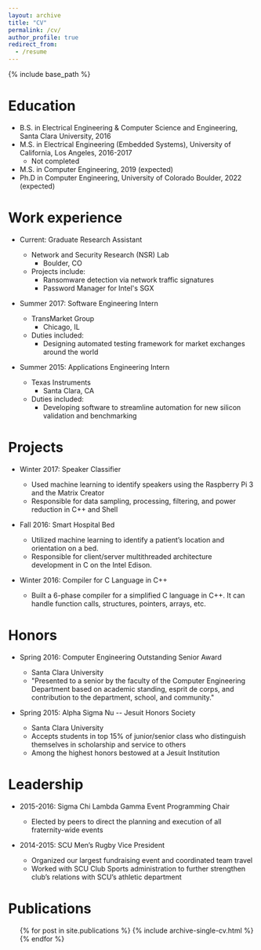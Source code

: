 ```yaml
---
layout: archive
title: "CV"
permalink: /cv/
author_profile: true
redirect_from:
  - /resume
---
```


{% include base_path %}

Education
======
* B.S. in Electrical Engineering & Computer Science and Engineering, Santa Clara University, 2016
* M.S. in Electrical Engineering (Embedded Systems), University of California, Los Angeles, 2016-2017
  * Not completed
* M.S. in Computer Engineering, 2019 (expected)
* Ph.D in Computer Engineering, University of Colorado Boulder, 2022 (expected)

Work experience
======
* Current: Graduate Research Assistant
  * Network and Security Research (NSR) Lab
    * Boulder, CO
  * Projects include:
    * Ransomware detection via network traffic signatures
    * Password Manager for Intel's SGX

* Summer 2017: Software Engineering Intern
  * TransMarket Group
    * Chicago, IL
  * Duties included:
    * Designing automated testing framework for market exchanges around the world

* Summer 2015: Applications Engineering Intern
  * Texas Instruments
    * Santa Clara, CA
  * Duties included:
    * Developing software to streamline automation for new silicon validation and benchmarking

Projects
======
* Winter 2017: Speaker Classifier
  * Used machine learning to identify speakers using the Raspberry Pi 3 and the Matrix Creator
  * Responsible for data sampling, processing, filtering, and power reduction in C++ and Shell

* Fall 2016: Smart Hospital Bed
  * Utilized machine learning to identify a patient’s location and orientation on a bed.
  * Responsible for client/server multithreaded architecture development in C on the Intel Edison.

* Winter 2016: Compiler for C Language in C++
  * Built a 6-phase compiler for a simplified C language in C++. It can handle function calls, structures, pointers, arrays, etc.

Honors
======
* Spring 2016: Computer Engineering Outstanding Senior Award
  * Santa Clara University
  * "Presented to a senior by the faculty of the Computer Engineering Department based on academic standing, esprit de corps, and contribution to the department, school, and community."

* Spring 2015: Alpha Sigma Nu -- Jesuit Honors Society
  * Santa Clara University
  * Accepts students in top 15% of junior/senior class who distinguish themselves in scholarship and service to others
  * Among the highest honors bestowed at a Jesuit Institution

Leadership
======
* 2015-2016: Sigma Chi Lambda Gamma Event Programming Chair
  * Elected by peers to direct the planning and execution of all fraternity-wide events

* 2014-2015: SCU Men’s Rugby Vice President
  * Organized our largest fundraising event and coordinated team travel
  * Worked with SCU Club Sports administration to further strengthen club’s relations with SCU’s athletic department

Publications
======
  <ul>{% for post in site.publications %}
    {% include archive-single-cv.html %}
  {% endfor %}</ul>
  
